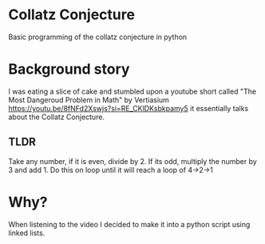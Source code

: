 # Collatz Conjecture
 Basic programming of the collatz conjecture in python

# Background story
I was eating a slice of cake and stumbled upon a youtube short called "The Most Dangeroud Problem in Math" by Vertiasium https://youtu.be/8fNFd2Xswjs?si=RE_CKlDKsbkpamy5 it essentially talks about the Collatz Conjecture.
## TLDR
Take any number, if it is even, divide by 2. If its odd, multiply the number by 3 and add 1. Do this on loop until it will reach a loop of 4->2->1 

# Why?
When listening to the video I decided to make it into a python script using linked lists. 

